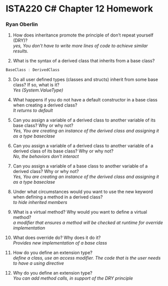 # ISTA220 C# Chapter 12 Homework

### Ryan Oberlin

1. How does inheritance promote the principle of don’t repeat yourself (DRY)?  
*yes, You don't have to write more lines of code to achieve similar results.*

2. What is the syntax of a derived class that inherits from a base class?
```C#
BaseClass : DerivedClass
```
3. Do all user defined types (classes and structs) inherit from some base class? If so, what is it?  
*Yes (System.ValueType)*

4. What happens if you do not have a default constructor in a base class when creating a derived class?  
*It returns to default*

5. Can you assign a variable of a derived class to another variable of its base class? Why or why not?  
*Yes, You are creating an instance of the derived class and assigning it as a type baseclase*

6. Can you assign a variable of a derived class to another variable of a derived class of its base class? Why or why not?  
*No, the behaviors don't interact*
7. Can you assign a variable of a base class to another variable of a derived class? Why or why not?  
*Yes, You are creating an instance of the derived class and assigning it as a type baseclase*

8. Under what circumstances would you want to use the new keyword when defining a method in a derived class?  
*to hide inherited members*  

9. What is a virtual method? Why would you want to define a virtual method?  
*a modifier that ensures a method will be checked at runtime for override implementation*

10. What does override do? Why does it do it?  
*Provides new implementation of a base class*

11. How do you define an extension type?  
*define a class, use an access modifier. The code that is the user needs to have a using directive*

12. Why do you define an extension type?  
*You can add method calls, in support of the DRY principle*
